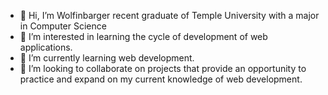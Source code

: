 - 👋 Hi, I’m Wolfinbarger recent graduate of Temple University with a major in Computer Science
- 👀 I’m interested in learning the cycle of development of web applications. 
- 🌱 I’m currently learning web development.
- 💞️ I’m looking to collaborate on projects that provide an opportunity to practice and expand on my current knowledge of web development.


<!---
Wolfinbarger/Wolfinbarger is a ✨ special ✨ repository because its `README.md` (this file) appears on your GitHub profile.
You can click the Preview link to take a look at your changes.
--->
